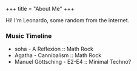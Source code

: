 +++
title = "About Me"
+++

Hi! I'm Leonardo, some random from the internet.

### Music Timeline

- soha - A Reflexion :: Math Rock
- Agatha - Cannibalism :: Math Rock
- Manuel Göttsching - E2-E4 :: Minimal Techno?
